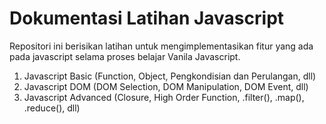# Dokumentasi Latihan Javascript

Repositori ini berisikan latihan untuk mengimplementasikan fitur yang ada pada javascript selama proses belajar Vanila Javascript.
1. Javascript Basic (Function, Object, Pengkondisian dan Perulangan, dll)
2. Javascript DOM (DOM Selection, DOM Manipulation, DOM Event, dll)
3. Javascript Advanced (Closure, High Order Function, .filter(), .map(), .reduce(), dll)
